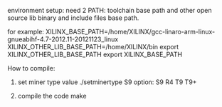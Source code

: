 environment setup:
need 2 PATH: toolchain base path and other open source lib binary and include files base path.

for example:
XILINX_BASE_PATH=/home/XILINX/gcc-linaro-arm-linux-gnueabihf-4.7-2012.11-20121123_linux
XILINX_OTHER_LIB_BASE_PATH=/home/XILINX/bin
export XILINX_OTHER_LIB_BASE_PATH
export XILINX_BASE_PATH

How to compile:
1. set miner type value
./setminertype S9
option: S9   R4   T9   T9+

2. compile the code
make
